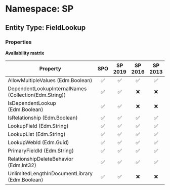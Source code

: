 # Namespace: SP

## Entity Type: FieldLookup

### Properties

**Availability matrix**

Property | SPO | SP 2019 | SP 2016 | SP 2013
----------|:---:|:-------:|:-------:|:-------:
AllowMultipleValues (Edm.Boolean) | ✅ | ✅ | ✅ | ✅
DependentLookupInternalNames (Collection(Edm.String)) | ✅ | ✅ | ❌ | ❌
IsDependentLookup (Edm.Boolean) | ✅ | ✅ | ❌ | ❌
IsRelationship (Edm.Boolean) | ✅ | ✅ | ✅ | ✅
LookupField (Edm.String) | ✅ | ✅ | ✅ | ✅
LookupList (Edm.String) | ✅ | ✅ | ✅ | ✅
LookupWebId (Edm.Guid) | ✅ | ✅ | ✅ | ✅
PrimaryFieldId (Edm.String) | ✅ | ✅ | ✅ | ✅
RelationshipDeleteBehavior (Edm.Int32) | ✅ | ✅ | ✅ | ✅
UnlimitedLengthInDocumentLibrary (Edm.Boolean) | ✅ | ✅ | ❌ | ❌